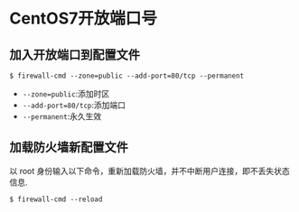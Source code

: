 # CentOS7开放端口号

## 加入开放端口到配置文件

```shell
$ firewall-cmd --zone=public --add-port=80/tcp --permanent
```

- `--zone=public`:添加时区
- `--add-port=80/tcp`:添加端口
- `--permanent`:永久生效

## 加载防火墙新配置文件

以 root 身份输入以下命令，重新加载防火墙，并不中断用户连接，即不丢失状态信息.

```shell
$ firewall-cmd --reload
```